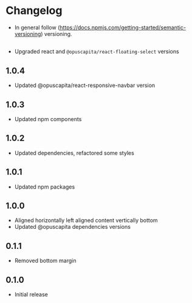 # Changelog

* In general follow (https://docs.npmjs.com/getting-started/semantic-versioning) versioning.

## <next>
* Upgraded react and `@opuscapita/react-floating-select` versions

## 1.0.4
* Updated @opuscapita/react-responsive-navbar version

## 1.0.3
* Updated npm components

## 1.0.2
* Updated dependencies, refactored some styles

## 1.0.1
* Updated npm packages

## 1.0.0
* Aligned horizontally left aligned content vertically bottom
* Updated @opuscapita dependencies versions

## 0.1.1
* Removed bottom margin

## 0.1.0
* Initial release
